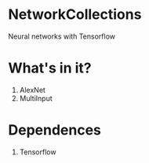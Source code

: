 # NetworkCollections
Neural networks with Tensorflow

# What's in it?
1. AlexNet
2. MultiInput

# Dependences
1. Tensorflow
